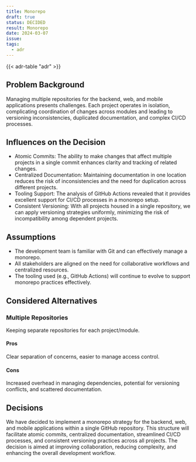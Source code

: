 ```yaml
---
title: Monorepo
draft: true
status: DECIDED
result: Monorepo
date: 2024-03-07
issue:
tags:
  - adr
---
```


{{< adr-table "adr" >}}

## Problem Background

Managing multiple repositories for the backend, web, and mobile applications presents challenges. 
Each project operates in isolation, complicating coordination of changes across modules and leading
to versioning inconsistencies, duplicated documentation, and complex CI/CD processes.

## Influences on the Decision

- Atomic Commits: The ability to make changes that affect multiple projects in a single commit
  enhances clarity and tracking of related changes.
- Centralized Documentation: Maintaining documentation in one location reduces the risk of
  inconsistencies and the need for duplication across different projects.
- Tooling Support: The analysis of GitHub Actions revealed that it provides excellent support for
  CI/CD processes in a monorepo setup.
- Consistent Versioning: With all projects housed in a single repository, we can apply versioning
  strategies uniformly, minimizing the risk of incompatibility among dependent projects.

## Assumptions

- The development team is familiar with Git and can effectively manage a monorepo.
- All stakeholders are aligned on the need for collaborative workflows and centralized resources.
- The tooling used (e.g., GitHub Actions) will continue to evolve to support monorepo practices
  effectively.

## Considered Alternatives

### Multiple Repositories

Keeping separate repositories for each project/module.

#### Pros

Clear separation of concerns, easier to manage access control.

#### Cons

Increased overhead in managing dependencies, potential for versioning conflicts, and scattered
documentation.

## Decisions

We have decided to implement a monorepo strategy for the backend, web, and mobile applications
within a single GitHub repository. This structure will facilitate atomic commits, centralized
documentation, streamlined CI/CD processes, and consistent versioning practices across all projects.
The decision is aimed at improving collaboration, reducing complexity, and enhancing the overall
development workflow.